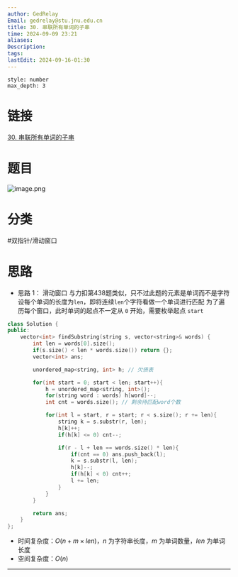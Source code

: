 ```yaml
---
author: GedRelay
Email: gedrelay@stu.jnu.edu.cn
title: 30. 串联所有单词的子串
time: 2024-09-09 23:21
aliases: 
Description: 
tags: 
lastEdit: 2024-09-16-01:30
---
```


```toc
style: number
max_depth: 3
```

# 链接
[30. 串联所有单词的子串](https://leetcode.cn/problems/substring-with-concatenation-of-all-words/) 

# 题目
![image.png](https://ged-pic-bed.oss-cn-guangzhou.aliyuncs.com/img/202409092322158.png)


# 分类
#双指针/滑动窗口 

# 思路
- 思路 1：
滑动窗口
与力扣第438题类似，只不过此题的元素是单词而不是字符
设每个单词的长度为`len`，即将连续`len`个字符看做一个单词进行匹配
为了遍历每个窗口，此时单词的起点不一定从 `0` 开始，需要枚举起点 `start` 


```cpp
class Solution {
public:
    vector<int> findSubstring(string s, vector<string>& words) {
        int len = words[0].size();
        if(s.size() < len * words.size()) return {};
        vector<int> ans;

        unordered_map<string, int> h; // 欠债表

        for(int start = 0; start < len; start++){
            h = unordered_map<string, int>();
            for(string word : words) h[word]--;
            int cnt = words.size(); // 剩余待匹配word个数

            for(int l = start, r = start; r < s.size(); r += len){
                string k = s.substr(r, len);
                h[k]++;
                if(h[k] <= 0) cnt--;

                if(r - l + len == words.size() * len){
                    if(cnt == 0) ans.push_back(l);
                    k = s.substr(l, len);
                    h[k]--;
                    if(h[k] < 0) cnt++;
                    l += len;
                }
            }
        }

        return ans;
    }
};


```


- 时间复杂度：${O\left( n+m\times len \right)  }$，${n }$ 为字符串长度，${m }$ 为单词数量，${len }$ 为单词长度
- 空间复杂度：${O\left( n \right)  }$ 


---


